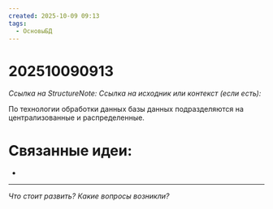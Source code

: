 ```yaml
---
created: 2025-10-09 09:13
tags:
  - ОсновыБД
---
```

# 202510090913
*Ссылка на StructureNote:*
*Ссылка на исходник или контекст (если есть):* 

По технологии обработки данных базы данных подразделяются на централизованные и распределенные.
# Связанные идеи:
* 
---

*Что стоит развить? Какие вопросы возникли?*